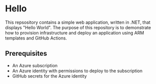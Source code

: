 # Hello

This repsository contains a simple web application, written in .NET, that displays "Hello World". The purpose of this repository is to demonstrate how to provision infrastructure and deploy an application using ARM templates and GitHub Actions.

## Prerequisites

- An Azure subscription
- An Azure identity with permissions to deploy to the subscription
- GitHub secrets for the Azure identity

